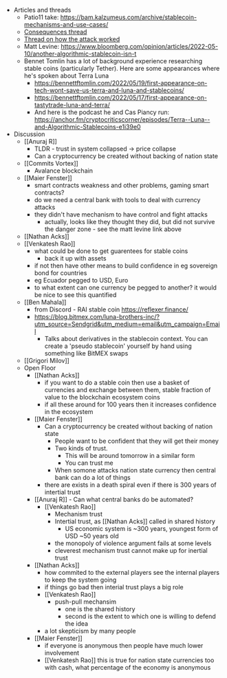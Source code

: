 - Articles and threads
    - Patio11 take: https://bam.kalzumeus.com/archive/stablecoin-mechanisms-and-use-cases/
    - [Consequences thread](https://twitter.com/defi_made_here/status/1525448525097598979?s=21&t=82FAxNL26tgrmNdbLRjLRA)
    - [Thread on how the attack worked](https://twitter.com/onchainwizard/status/1524123935570382851?s=21&t=w7T30iN6eaqu3lB4pfH72g)
    - Matt Levine: https://www.bloomberg.com/opinion/articles/2022-05-10/another-algorithmic-stablecoin-isn-t
    - Bennet Tomlin has a lot of background experience researching stable coins (particularly Tether). Here are some appearances where he's spoken about Terra Luna
        - https://bennettftomlin.com/2022/05/19/first-appearance-on-tech-wont-save-us-terra-and-luna-and-stablecoins/
        - https://bennettftomlin.com/2022/05/17/first-appearance-on-tastytrade-luna-and-terra/
        - And here is the podcast he and Cas Piancy run: https://anchor.fm/cryptocriticscorner/episodes/Terra--Luna--and-Algorithmic-Stablecoins-e1i39e0
- Discussion
    - [[Anuraj R]] 
        - TLDR - trust in system collapsed -> price collapse
        -  Can a cryptocurrency be created without backing of nation state
    - [[Commits Vortex]]
        - Avalance blockchain
    - [[Maier Fenster]]
        - smart contracts weakness and other problems, gaming smart contracts? 
        - do we need a central bank with tools to deal with currency attacks
        - they didn't have mechanism to have control and fight attacks
            - actually, looks like they thought they did, but did not survive the danger zone - see the matt levine link above
    - [[Nathan Acks]]
    - [[Venkatesh Rao]]
        - what could be done to get guarentees for stable coins
            - back it up with assets
        - if not then have other means to build confidence in eg sovereign bond for countries
        - eg Ecuador pegged to USD, Euro 
        - to what extent can one currency be pegged to another? it would be nice to see this quantified
    - [[Ben Mahala]]
        - from Discord - RAI stable coin https://reflexer.finance/
        - https://blog.bitmex.com/luna-brothers-inc/?utm_source=Sendgrid&utm_medium=email&utm_campaign=Email 
            - Talks about derivatives in the stablecoin context. You can create a 'pseudo stablecoin' yourself by hand using something like BitMEX swaps
    - [[Grigori Milov]]
    - Open Floor
        - [[Nathan Acks]]
            - if you want to do a stable coin then use a basket of currencies and exchange between them, stable fraction of value to the blockchain ecosystem coins
            - if all these around for 100 years then it increases confidence in the ecosystem
        - [[Maier Fenster]]
            -  Can a cryptocurrency be created without backing of nation state
                - People want to be confident that they will get their money
                - Two kinds of trust. 
                    - This will be around tomorrow in a similar form
                    - You can trust me
                - When somone attacks nation state currency then central bank can do a lot of things
            - there are exists in a death spiral even if there is 300 years of intertial trust
        - [[Anuraj R]] - Can what central banks do be automated? 
            - [[Venkatesh Rao]]
                - Mechanism trust
                - Intertial trust, as [[Nathan Acks]] called in shared history
                    - US economic system is ~300 years, youngest form of USD ~50 years old
                - the monopoly of violence argument fails at some levels
                - cleverest mechanism trust cannot make up for inertial trust
        - [[Nathan Acks]]
            - how commited to the external players see the internal players to keep the system going
            - if things go bad then interial trust plays a big role
            - [[Venkatesh Rao]]
                - push-pull mechansim 
                    - one is the shared history
                    - second is the extent to which one is willing to defend the idea
            - a lot skepticism by many people
        - [[Maier Fenster]]
            - if everyone is anonymous then people have much lower involvement
            - [[Venkatesh Rao]] this is true for nation state currencies too with cash, what percentage of the economy is anonymous
